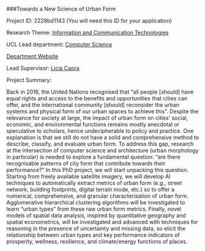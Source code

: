 ###Towards a New Science of Urban Form

Project ID: 2228bd1143
(You will need this ID for your application)

Research Theme: [Information and Communication Technologies](../themes/information-and-communication-technologies.md)

UCL Lead department: [Computer Science](../departments/computer-science.md)

[Department Website](https://www.ucl.ac.uk/computer-science)

Lead Supervisor: [Licia Capra](https://iris.ucl.ac.uk/iris/browse/profile?upi=LCAPR65)

Project Summary:

Back in 2016, the United Nations recognised that “all people [should] have equal rights and access to the benefits and opportunities that cities can offer, and the international community [should] reconsider the urban systems and physical form of our urban spaces to achieve this”. Despite the relevance for society at large, the impact of urban form on cities’ social, economic, and environmental functions remains mostly anecdotal or speculative to scholars, hence undecipherable to policy and practice. One explanation is that we still do not have a solid and comprehensive method to describe, classify, and evaluate urban form. To address this gap, research at the intersection of computer science and architecture (urban morphology in particular) is needed to explore a fundamental question: “are there recognisable patterns of city form that contribute towards their performance?” In this PhD project, we will start unpacking this question. Starting from freely available satellite imagery, we will develop AI techniques to automatically extract metrics of urban form (e.g., street network, building footprints, digital terrain mode, etc.) so to offer a numerical, comprehensive, and granular characterisation of urban form. Agglomerative hierarchical clustering algorithms will be investigated to learn “urban types” from these raw urban form metrics. Finally, novel models of spatial data analysis, inspired by quantitative geography and spatial econometrics, will be investigated and advanced with techniques for reasoning in the presence of uncertainty and missing data, so elicit the relationship between urban types and key performance indicators of prosperity, wellness, resilience, and climate/energy functions of places.